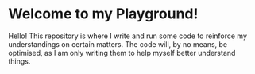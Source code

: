 # Welcome to my Playground!
Hello! This repository is where I write and run some code to reinforce my understandings on certain matters. The code will, by no means, be optimised, as I am only writing them to help myself better understand things.